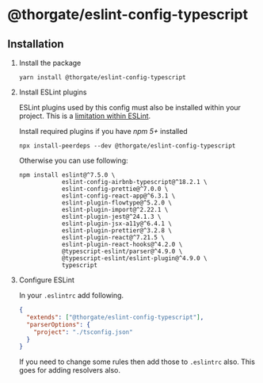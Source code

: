 # @thorgate/eslint-config-typescript

## Installation

1) Install the package
    
   ```shell script
   yarn install @thorgate/eslint-config-typescript
   ```

1) Install ESLint plugins 
   
   ESLint plugins used by this config must also be installed within your project. This is a [limitation within ESLint](https://github.com/eslint/rfcs/pull/5).
   
   Install required plugins if you have *npm 5+* installed
   ```shell script
   npx install-peerdeps --dev @thorgate/eslint-config-typescript
   ```
   
   Otherwise you can use following:
   
   ```shell script
   npm install eslint@^7.5.0 \
               eslint-config-airbnb-typescript@^18.2.1 \
               eslint-config-prettie@^7.0.0 \
               eslint-config-react-app@^6.3.1 \
               eslint-plugin-flowtype@^5.2.0 \
               eslint-plugin-import@^2.22.1 \
               eslint-plugin-jest@^24.1.3 \
               eslint-plugin-jsx-a11y@^6.4.1 \
               eslint-plugin-prettier@^3.2.8 \
               eslint-plugin-react@^7.21.5 \
               eslint-plugin-react-hooks@^4.2.0 \
               @typescript-eslint/parser@^4.9.0 \
               @typescript-eslint/eslint-plugin@^4.9.0 \
               typescript
   ```

1) Configure ESLint

    In your `.eslintrc` add following.
    
    ```json
    {
      "extends": ["@thorgate/eslint-config-typescript"],
      "parserOptions": {
        "project": "./tsconfig.json"
      }
    }
    ```
   
   If you need to change some rules then add those to `.eslintrc` also. This goes for adding resolvers also.
